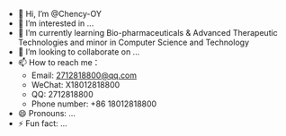 - 👋 Hi, I’m @Chency-OY
- 👀 I’m interested in ...
- 🌱 I’m currently learning Bio-pharmaceuticals & Advanced Therapeutic Technologies and minor in Computer Science and Technology
- 💞️ I’m looking to collaborate on ...
- 📫 How to reach me：
  - Email: 2712818800@qq.com
  - WeChat: X18012818800
  - QQ: 2712818800
  - Phone number: +86 18012818800
- 😄 Pronouns: ...
- ⚡ Fun fact: ...

<!---
Chency-OY/Chency-OY is a ✨ special ✨ repository because its `README.md` (this file) appears on your GitHub profile.
You can click the Preview link to take a look at your changes.
--->
